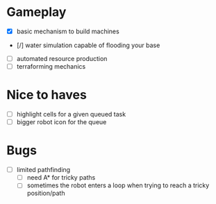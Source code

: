

# Gameplay

- [x] basic mechanism to build machines
- [/] water simulation capable of flooding your base
- [ ] automated resource production
- [ ] terraforming mechanics

# Nice to haves

- [ ] highlight cells for a given queued task
- [ ] bigger robot icon for the queue

# Bugs

- [ ] limited pathfinding
  - [ ] need A* for tricky paths
  - [ ] sometimes the robot enters a loop when trying to reach a tricky position/path
